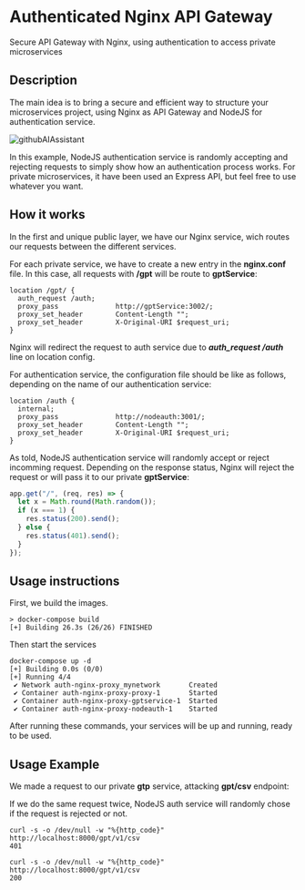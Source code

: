 # Authenticated Nginx API Gateway
Secure API Gateway with Nginx, using authentication to access private microservices

## Description

The main idea is to bring a secure and efficient way to structure your microservices project, using Nginx as API Gateway and NodeJS for authentication service. 

![githubAIAssistant](https://github.com/pablovelasco99/auth-nginx-proxy/assets/58036351/b96a284c-72dc-4bc3-a861-7b4e78db0c00)

In this example, NodeJS authentication service is randomly accepting and rejecting requests to simply show how an authentication process works. For private microservices, it have been used an Express API, but feel free to use whatever you want.

## How it works

In the first and unique public layer, we have our Nginx service, wich routes our requests between the different services.

For each private service, we have to create a new entry in the **nginx.conf** file. In this case, all requests with **/gpt** will be route to **gptService**:

```
location /gpt/ {
  auth_request /auth;
  proxy_pass              http://gptService:3002/;
  proxy_set_header        Content-Length "";
  proxy_set_header        X-Original-URI $request_uri;
}
```

Nginx will redirect the request to auth service due to **_auth_request /auth_** line on location config.

For authentication service, the configuration file should be like as follows, depending on the name of our authentication service:

```
location /auth {
  internal;
  proxy_pass              http://nodeauth:3001/;
  proxy_set_header        Content-Length "";
  proxy_set_header        X-Original-URI $request_uri;
}
```

As told, NodeJS authentication service will randomly accept or reject incomming request. Depending on the response status, Nginx will reject the request or will pass it to our private **gptService**:

```js
app.get("/", (req, res) => {
  let x = Math.round(Math.random());
  if (x === 1) {
    res.status(200).send();
  } else {
    res.status(401).send();
  }
});
```

## Usage instructions

First, we build the images.

```
> docker-compose build
[+] Building 26.3s (26/26) FINISHED
```

Then start the services
```
docker-compose up -d    
[+] Building 0.0s (0/0)
[+] Running 4/4
 ✔ Network auth-nginx-proxy_mynetwork       Created 
 ✔ Container auth-nginx-proxy-proxy-1       Started 
 ✔ Container auth-nginx-proxy-gptservice-1  Started 
 ✔ Container auth-nginx-proxy-nodeauth-1    Started
```
 
After running these commands, your services will be up and running, ready to be used.

## Usage Example

We made a request to our private **gtp** service, attacking **gpt/csv** endpoint:

If we do the same request twice, NodeJS auth service will randomly chose if the request is rejected or not.

```
curl -s -o /dev/null -w "%{http_code}" http://localhost:8000/gpt/v1/csv
401
```

```
curl -s -o /dev/null -w "%{http_code}" http://localhost:8000/gpt/v1/csv
200
````
